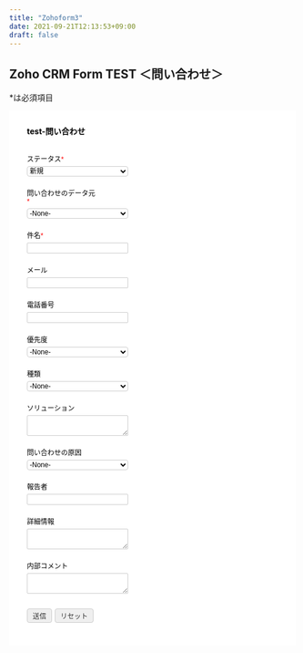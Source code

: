 ```yaml
---
title: "Zohoform3"
date: 2021-09-21T12:13:53+09:00
draft: false
---
```


## Zoho CRM Form TEST ＜問い合わせ＞
*は必須項目

<!-- Note :
   - You can modify the font style and form style to suit your website. 
   - Code lines with comments Do not remove this code are required for the form to work properly, make sure that you do not remove these lines of code. 
   - The Mandatory check script can modified as to suit your business needs. 
   - It is important that you test the modified form before going live.-->
<div id='crmWebToEntityForm' class='zcwf_lblLeft crmWebToEntityForm' style='background-color: white;color: black;max-width: 600px;'>
  <meta name='viewport' content='width=device-width, initial-scale=1.0'>
   <META HTTP-EQUIV ='content-type' CONTENT='text/html;charset=SHIFT-JIS'>
   <form action='https://crm.zoho.com/crm/WebToCaseForm' name=WebToCases4955486000000494079 method='POST' onSubmit='javascript:document.charset="UTF-8"; return checkMandatory4955486000000494079()' accept-charset='UTF-8'>
 <input type='text' style='display:none;' name='xnQsjsdp' value='8de49719e6339a66cfb41ca745a51bd4f2358dbc718d4653fb4d1049cd2fc03c'></input> 
 <input type='hidden' name='zc_gad' id='zc_gad' value=''></input> 
 <input type='text' style='display:none;' name='xmIwtLD' value='33363f61c9e7cd4cbd2f97e574f95bad1fb867af11f07ff49611df82d8ef74f0'></input> 
 <input type='text'  style='display:none;' name='actionType' value='Q2FzZXM='></input>
 <input type='text' style='display:none;' name='returnURL' value='https&#x3a;&#x2f;&#x2f;example.org' > </input>
	 <!-- Do not remove this code. -->
<style>
html,body{
	margin: 0px;
}
#crmWebToEntityForm.zcwf_lblLeft {
	width:100%;
	padding: 25px;
	margin: 0 auto;
	box-sizing: border-box;
}
#crmWebToEntityForm.zcwf_lblLeft * {
	box-sizing: border-box;
}
#crmWebToEntityForm{text-align: left;}
#crmWebToEntityForm * {
	direction: ltr;
}
.zcwf_lblLeft .zcwf_title {
	word-wrap: break-word;
	padding: 0px 6px 10px;
	font-weight: bold;
}
.zcwf_lblLeft .zcwf_col_fld input[type=text], .zcwf_lblLeft .zcwf_col_fld textarea {
	width: 60%;
	border: 1px solid #ccc !important;
	resize: vertical;
	border-radius: 2px;
	float: left;
}
.zcwf_lblLeft .zcwf_col_lab {
	width: 30%;
	word-break: break-word;
	padding: 0px 6px 0px;
	margin-right: 10px;
	margin-top: 5px;
	float: left;
	min-height: 1px;
}
.zcwf_lblLeft .zcwf_col_fld {
	float: left;
	width: 68%;
	padding: 0px 6px 0px;
	position: relative;
	margin-top: 5px;
}
.zcwf_lblLeft .zcwf_privacy{padding: 6px;}
.zcwf_lblLeft .wfrm_fld_dpNn{display: none;}
.dIB{display: inline-block;}
.zcwf_lblLeft .zcwf_col_fld_slt {
	width: 60%;
	border: 1px solid #ccc;
	background: #fff;
	border-radius: 4px;
	font-size: 12px;
	float: left;
	resize: vertical;
}
.zcwf_lblLeft .zcwf_row:after, .zcwf_lblLeft .zcwf_col_fld:after {
	content: '';
	display: table;
	clear: both;
}
.zcwf_lblLeft .zcwf_col_help {
	float: left;
	margin-left: 7px;
	font-size: 12px;
	max-width: 35%;
	word-break: break-word;
}
.zcwf_lblLeft .zcwf_help_icon {
	cursor: pointer;
	width: 16px;
	height: 16px;
	display: inline-block;
	background: #fff;
	border: 1px solid #ccc;
	color: #ccc;
	text-align: center;
	font-size: 11px;
	line-height: 16px;
	font-weight: bold;
	border-radius: 50%;
}
.zcwf_lblLeft .zcwf_row {margin: 15px 0px;}
.zcwf_lblLeft .formsubmit {
	margin-right: 5px;
	cursor: pointer;
	color: #333;
	font-size: 12px;
}
.zcwf_lblLeft .zcwf_privacy_txt {
	color: rgb(0, 0, 0);
	font-size: 12px;
	font-family: Arial;
	display: inline-block;
	vertical-align: top;
	color: #333;
	padding-top: 2px;
	margin-left: 6px;
}
.zcwf_lblLeft .zcwf_button {
	font-size: 12px;
	color: #333;
	border: 1px solid #ccc;
	padding: 3px 9px;
	border-radius: 4px;
	cursor: pointer;
	max-width: 120px;
	overflow: hidden;
	text-overflow: ellipsis;
	white-space: nowrap;
}
.zcwf_lblLeft .zcwf_tooltip_over{
	position: relative;
}
.zcwf_lblLeft .zcwf_tooltip_ctn{
	position: absolute;
	background: #dedede;
	padding: 3px 6px;
	top: 3px;
	border-radius: 4px;word-break: break-all;
	min-width: 50px;
	max-width: 150px;
	color: #333;
}
.zcwf_lblLeft .zcwf_ckbox{
	float: left;
}
.zcwf_lblLeft .zcwf_file{
	width: 55%;
	box-sizing: border-box;
	float: left;
}
.clearB:after{
	content:'';
	display: block;
	clear: both;
}
@media all and (max-width: 600px) {
	.zcwf_lblLeft .zcwf_col_lab, .zcwf_lblLeft .zcwf_col_fld {
		width: auto;
		float: none !important;
	}
	.zcwf_lblLeft .zcwf_col_help {width: 40%;}
}
</style>
<div class='zcwf_title' style='max-width: 600px;color: black;'>test-&#x554f;&#x3044;&#x5408;&#x308f;&#x305b;</div>
<div class='zcwf_row'><div class='zcwf_col_lab' style='font-size:12px; font-family: Arial;'><label for='Status'>&#x30b9;&#x30c6;&#x30fc;&#x30bf;&#x30b9;<span style='color:red;'>*</span></label></div><div class='zcwf_col_fld'><select class='zcwf_col_fld_slt' id='Status' name='Status'  >
			<option value='&#x65b0;&#x898f;'>&#x65b0;&#x898f;</option>
			<option value='&#x30a8;&#x30b9;&#x30ab;&#x30ec;&#x30fc;&#x30b7;&#x30e7;&#x30f3;&#x4e2d;'>&#x30a8;&#x30b9;&#x30ab;&#x30ec;&#x30fc;&#x30b7;&#x30e7;&#x30f3;&#x4e2d;</option>
			<option value='&#x4fdd;&#x7559;&#x4e2d;'>&#x4fdd;&#x7559;&#x4e2d;</option>
			<option value='&#x5b8c;&#x4e86;'>&#x5b8c;&#x4e86;</option>
		</select><div class='zcwf_col_help'></div></div></div>
<div class='zcwf_row'><div class='zcwf_col_lab' style='font-size:12px; font-family: Arial;'><label for='Case_Origin'>&#x554f;&#x3044;&#x5408;&#x308f;&#x305b;&#x306e;&#x30c7;&#x30fc;&#x30bf;&#x5143;<span style='color:red;'>*</span></label></div><div class='zcwf_col_fld'><select class='zcwf_col_fld_slt' id='Case_Origin' name='Case Origin'  >
			<option value='-None-'>-None-</option>
			<option value='&#x30e1;&#x30fc;&#x30eb;'>&#x30e1;&#x30fc;&#x30eb;</option>
			<option value='&#x96fb;&#x8a71;&#x756a;&#x53f7;'>&#x96fb;&#x8a71;&#x756a;&#x53f7;</option>
			<option value='Web'>Web</option>
		</select><div class='zcwf_col_help'></div></div></div>
<div class='zcwf_row'><div class='zcwf_col_lab' style='font-size:12px; font-family: Arial;'><label for='Subject'>&#x4ef6;&#x540d;<span style='color:red;'>*</span></label></div><div class='zcwf_col_fld'><input type='text' id='Subject' name='Subject' maxlength='300'></input><div class='zcwf_col_help'></div></div></div>
<div class='zcwf_row'><div class='zcwf_col_lab' style='font-size:12px; font-family: Arial;'><label for='Email'>&#x30e1;&#x30fc;&#x30eb;</label></div><div class='zcwf_col_fld'><input type='text' ftype='email' id='Email' name='Email' maxlength='300'></input><div class='zcwf_col_help'></div></div></div>
<div class='zcwf_row'><div class='zcwf_col_lab' style='font-size:12px; font-family: Arial;'><label for='Phone'>&#x96fb;&#x8a71;&#x756a;&#x53f7;</label></div><div class='zcwf_col_fld'><input type='text' id='Phone' name='Phone' maxlength='300'></input><div class='zcwf_col_help'></div></div></div>
<div class='zcwf_row'><div class='zcwf_col_lab' style='font-size:12px; font-family: Arial;'><label for='Priority'>&#x512a;&#x5148;&#x5ea6;</label></div><div class='zcwf_col_fld'><select class='zcwf_col_fld_slt' id='Priority' name='Priority'  >
			<option value='-None-'>-None-</option>
			<option value='&#x9ad8;'>&#x9ad8;</option>
			<option value='&#x4e2d;'>&#x4e2d;</option>
			<option value='&#x4f4e;'>&#x4f4e;</option>
		</select><div class='zcwf_col_help'></div></div></div>
<div class='zcwf_row'><div class='zcwf_col_lab' style='font-size:12px; font-family: Arial;'><label for='Type'>&#x7a2e;&#x985e;</label></div><div class='zcwf_col_fld'><select class='zcwf_col_fld_slt' id='Type' name='Type'  >
			<option value='-None-'>-None-</option>
			<option value='&#x554f;&#x984c;'>&#x554f;&#x984c;</option>
			<option value='&#x6a5f;&#x80fd;&#x8981;&#x671b;'>&#x6a5f;&#x80fd;&#x8981;&#x671b;</option>
			<option value='&#x8cea;&#x554f;'>&#x8cea;&#x554f;</option>
		</select><div class='zcwf_col_help'></div></div></div>
<div class='zcwf_row'><div class='zcwf_col_lab' style='font-size:12px; font-family: Arial;'><label for='Solution'>&#x30bd;&#x30ea;&#x30e5;&#x30fc;&#x30b7;&#x30e7;&#x30f3;</label></div><div class='zcwf_col_fld'><textarea id='Solution' name='Solution'></textarea><div class='zcwf_col_help'></div></div></div>
<div class='zcwf_row'><div class='zcwf_col_lab' style='font-size:12px; font-family: Arial;'><label for='Case_Reason'>&#x554f;&#x3044;&#x5408;&#x308f;&#x305b;&#x306e;&#x539f;&#x56e0;</label></div><div class='zcwf_col_fld'><select class='zcwf_col_fld_slt' id='Case_Reason' name='Case Reason'  >
			<option value='-None-'>-None-</option>
			<option value='&#x30c8;&#x30ec;&#x30fc;&#x30cb;&#x30f3;&#x30b0;&#x3092;&#x672a;&#x53d7;&#x8b1b;'>&#x30c8;&#x30ec;&#x30fc;&#x30cb;&#x30f3;&#x30b0;&#x3092;&#x672a;&#x53d7;&#x8b1b;</option>
			<option value='&#x64cd;&#x4f5c;&#x304c;&#x8907;&#x96d1;'>&#x64cd;&#x4f5c;&#x304c;&#x8907;&#x96d1;</option>
			<option value='&#x65e2;&#x77e5;&#x306e;&#x554f;&#x984c;'>&#x65e2;&#x77e5;&#x306e;&#x554f;&#x984c;</option>
			<option value='&#x624b;&#x9806;&#x304c;&#x4e0d;&#x660e;&#x78ba;'>&#x624b;&#x9806;&#x304c;&#x4e0d;&#x660e;&#x78ba;</option>
			<option value='&#x65b0;&#x3057;&#x3044;&#x554f;&#x984c;'>&#x65b0;&#x3057;&#x3044;&#x554f;&#x984c;</option>
		</select><div class='zcwf_col_help'></div></div></div>
<div class='zcwf_row'><div class='zcwf_col_lab' style='font-size:12px; font-family: Arial;'><label for='Reported_By'>&#x5831;&#x544a;&#x8005;</label></div><div class='zcwf_col_fld'><input type='text' id='Reported_By' name='Reported By' maxlength='255'></input><div class='zcwf_col_help'></div></div></div>
<div class='zcwf_row'><div class='zcwf_col_lab' style='font-size:12px; font-family: Arial;'><label for='Description'>&#x8a73;&#x7d30;&#x60c5;&#x5831;</label></div><div class='zcwf_col_fld'><textarea id='Description' name='Description'></textarea><div class='zcwf_col_help'></div></div></div>
<div class='zcwf_row'><div class='zcwf_col_lab' style='font-size:12px; font-family: Arial;'><label for='Internal_Comments'>&#x5185;&#x90e8;&#x30b3;&#x30e1;&#x30f3;&#x30c8;</label></div><div class='zcwf_col_fld'><textarea id='Internal_Comments' name='Internal Comments'></textarea><div class='zcwf_col_help'></div></div></div><div class='zcwf_row'><div class='zcwf_col_lab'></div><div class='zcwf_col_fld'><input type='submit' id='formsubmit' class='formsubmit zcwf_button' value='&#x9001;&#x4fe1;' title='&#x9001;&#x4fe1;'><input type='reset' class='zcwf_button' name='reset' value='&#x30ea;&#x30bb;&#x30c3;&#x30c8;' title='&#x30ea;&#x30bb;&#x30c3;&#x30c8;'></div></div>
	<script>
	function validateEmail4955486000000494079()
	{
		var form = document.forms['WebToCases4955486000000494079'];
		var emailFld = form.querySelectorAll('[ftype=email]');
		var i;
		for (i = 0; i < emailFld.length; i++)
		{
			var emailVal = emailFld[i].value;
			if((emailVal.replace(/^\s+|\s+$/g, '')).length!=0 )
			{
				var atpos=emailVal.indexOf('@');
				var dotpos=emailVal.lastIndexOf('.');
				if (atpos<1 || dotpos<atpos+2 || dotpos+2>=emailVal.length)
				{
					alert('有効なメールアドレスを入力してください ');
					emailFld[i].focus();
					return false;
				}
			}
		}
		return true;
	}

 	  function checkMandatory4955486000000494079() {
		var mndFileds = new Array('Case Origin','Subject');
		var fldLangVal = new Array('\u554F\u3044\u5408\u308F\u305B\u306E\u30C7\u30FC\u30BF\u5143','\u4EF6\u540D');
		for(i=0;i<mndFileds.length;i++) {
		  var fieldObj=document.forms['WebToCases4955486000000494079'][mndFileds[i]];
		  if(fieldObj) {
			if (((fieldObj.value).replace(/^\s+|\s+$/g, '')).length==0) {
			 if(fieldObj.type =='file')
				{ 
				 alert('アップロードするファイルを選択してください'); 
				 fieldObj.focus(); 
				 return false;
				} 
			alert(fldLangVal[i] +' を入力してください。'); 
   	   	  	  fieldObj.focus();
   	   	  	  return false;
			}  else if(fieldObj.nodeName=='SELECT') {
  	   	   	 if(fieldObj.options[fieldObj.selectedIndex].value=='-None-') {
				alert(fldLangVal[i] +' を入力してください。'); 
				fieldObj.focus();
				return false;
			   }
			} else if(fieldObj.type =='checkbox'){
 	 	 	 if(fieldObj.checked == false){
				alert('Please accept  '+fldLangVal[i]);
				fieldObj.focus();
				return false;
			   } 
			 } 
			 try {
			     if(fieldObj.name == 'Last Name') {
				name = fieldObj.value;
 	 	 	    }
			} catch (e) {}
		    }
		}
		if(!validateEmail4955486000000494079()){return false;}
		document.querySelector('.crmWebToEntityForm .formsubmit').setAttribute('disabled', true);
	}

function tooltipShow4955486000000494079(el){
	var tooltip = el.nextElementSibling;
	var tooltipDisplay = tooltip.style.display;
	if(tooltipDisplay == 'none'){
		var allTooltip = document.getElementsByClassName('zcwf_tooltip_over');
		for(i=0; i<allTooltip.length; i++){
			allTooltip[i].style.display='none';
		}
		tooltip.style.display = 'block';
	}else{
		tooltip.style.display='none';
	}
}
</script>
	<!-- Do not remove this --- Analytics Tracking code starts --><script id='wf_anal' src='https://crm.zohopublic.com/crm/WebFormAnalyticsServeServlet?rid=33363f61c9e7cd4cbd2f97e574f95bad1fb867af11f07ff49611df82d8ef74f0gid8de49719e6339a66cfb41ca745a51bd4f2358dbc718d4653fb4d1049cd2fc03cgid0f1ed4ba8756dc25eecc4dbdce853c31gid14f4ec16431e0686150daa43f3210513'></script><!-- Do not remove this --- Analytics Tracking code ends. --></form>
</div>
